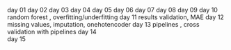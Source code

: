 day 01
day 02
day 03
day 04
day 05
day 06
day 07
day 08
day 09
day 10  random forest , overfitting/underfitting
day 11  results validation, MAE
day 12  missing values, imputation, onehotencoder 
day 13  pipelines , cross validation with pipelines
day 14  
day 15
